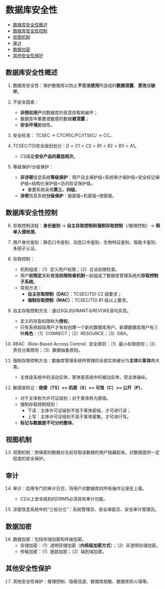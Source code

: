 # 数据库安全性

- [数据库安全性概述](#数据库安全性概述)
- [数据库安全性控制](#数据库安全性控制)
- [视图机制](#视图机制)
- [审计](#审计)
- [数据加密](#数据加密)
- [其他安全性保护](#其他安全性保护)

## 数据库安全性概述

1. 数据库安全性：保护数据库以防止**不合法使用**所造成的**数据泄露**、**更改**或**破坏**。

2. 不安全因素：
    - **非授权用户**对数据库的恶意存取和破坏；
    - 数据库中重要或敏感的数据**被泄露**；
    - **安全环境**脆弱性。
    
3. 安全标准： TCSEC -> CTCPEC/FC/ITSEC/ -> CC。

4. TCSEC/TDI安全级别划分：$D < C1 < C2 < B1 < B2 < B3 < A1$。
    - $C2$级是**安全产品的最低档次**。

5. 等级保护/分级保护：
    - **非涉密**信息系统**等级保护**：用户自主保护级$<$系统审计保护级$<$安全标记保护级$<$结构化保护级$<$访问验证保护级。
        - 重要系统采用**第三、四级**。
    - **涉密**信息系统**分级保护**：秘密级$<$机密级$<$绝密级。

## 数据库安全性控制

6. 存取控制流程：**身份鉴别** -> **自主存取控制和强制存取控制**（/推理控制）-> **简单入侵检测**。

7. 用户身份鉴别：静态口令鉴别、动态口令鉴别、生物特征鉴别、智能卡鉴别、多因子认证。

8. 存取控制：
    - 机制组成：（1）定义用户权限；（2）合法权限检查。
    - 用户**权限定义**和**合法权限检查机制**一起组成了数据库管理系统的**存取控制子系统**。
    - 常用方法：
        - **自主存取控制（DAC）**：TCSEC/TDI $C2$ 级要求；
        - **强制存取控制（MAC）**：TCSEC/TDI $B1$ 级以上要求。

9. 自主存取控制方法：通过SQL的GRANT与REVOKE语句实现。
    - 定义的存取权限称为**授权**。
    - 只有系统超级用户才有权创建一个新的数据库用户。新建数据库用户有三种**角色**：（1）CONNECT；（2）RESOURCE；（3）DBA。

10. RBAC（Role-Based Access Control）安全原则：（1）最小权限原则；（2）责任分离原则；（3）数据抽象原则。

11. 强制存取控制方法：数据库管理系统所管理的全部实体被分为**主体**和**客体**两大类。
    - 主体是系统中的活动实体，客体是系统中的被动实体，受主体操纵。

12. 敏感度标记：**绝密（TS）>= 机密（S）>= 可信（C）>= 公开（P）**。
    - 对于主体称为许可证级别；对于客体称为密级。
    - 强制存取控制规则：
        - 下读：主体许可证级别不低于客体密级，才可进行读；
        - 上写：主体许可证级别不高于客体密集，才可进行写。
    - **标记与数据是不可分的整体**。

## 视图机制

13. 视图机制：把保密的数据对无权存取该数据的用户隐藏起来，对数据提供一定程度的安全保护。

## 审计

14. 审计：启用专门的审计日志，将用户对数据库的所有操作记录在上面。
    - $C2$以上安全级别的DBMS必须具有审计功能。

15. 涉密信息系统中的“三权分立”：系统管理员、安全保密员、安全审计管理员。

## 数据加密

16. 数据加密：包括存储加密和传输加密。
    - 存储加密：（1）透明存储加密（**内核级加密方式**）；（2）非透明存储加密。
    - 传输加密：（1）链路加密；（2）端到端加密。

## 其他安全性保护

17. 其他安全性保护：推理控制、隐蔽信道、数据库脱敏、数据库防火墙等。

